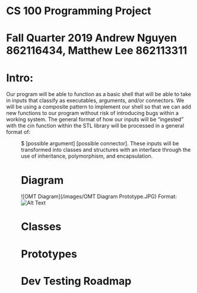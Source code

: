 # CS 100 Programming Project
# Fall Quarter 2019 Andrew Nguyen 862116434, Matthew Lee 862113311

# Intro:
Our program will be able to function as a basic shell that will be able to take in inputs that classify as executables, arguments, and/or connectors. We will be using a composite pattern to implement our shell so that we can add new functions to our program without risk of introducing bugs within a working system. The general format of how our inputs will be “ingested” with the cin function within the STL library <iostream> will be processed in a general format of: <dir name>$ <executable> [possible argument] [possible connector]. These inputs will be transformed into classes and structures with an interface through the use of inheritance, polymorphism, and encapsulation.

# Diagram
![OMT Diagram](/images/OMT Diagram Prototype.JPG)
Format: ![Alt Text](url)

# Classes

# Prototypes

# Dev Testing Roadmap
